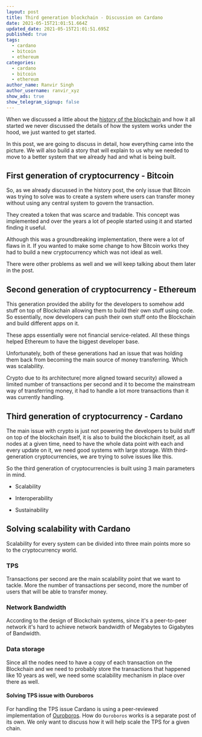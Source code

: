 ```yaml
---
layout: post
title: Third generation blockchain - Discussion on Cardano
date: 2021-05-15T21:01:51.664Z
updated_date: 2021-05-15T21:01:51.695Z
published: true
tags:
  - cardano
  - bitcoin
  - ethereum
categories:
  - cardano
  - bitcoin
  - ethereum
author_name: Ranvir Singh
author_username: ranvir_xyz
show_ads: true
show_telegram_signup: false
---
```

When we discussed a little about the [history of the blockchain](https://blockchain-dev.xyz/brief-history-of-blockchain/) and how it all started we never discussed the details of how the system works under the hood, we just wanted to get started.

In this post, we are going to discuss in detail, how everything came into the picture. We will also build a story that will explain to us why we needed to move to a better system that we already had and what is being built.

## First generation of cryptocurrency - Bitcoin

So, as we already discussed in the history post, the only issue that Bitcoin was trying to solve was to create a system where users can transfer money without using any central system to govern the transaction.

They created a token that was scarce and tradable. This concept was implemented and over the years a lot of people started using it and started finding it useful.

Although this was a groundbreaking implementation, there were a lot of flaws in it. If you wanted to make some change to how Bitcoin works they had to build a new cryptocurrency which was not ideal as well.

There were other problems as well and we will keep talking about them later in the post.

## Second generation of cryptocurrency - Ethereum

This generation provided the ability for the developers to somehow add stuff on top of Blockchain allowing them to build their own stuff using code. So essentially, now developers can push their own stuff onto the Blockchain and build different apps on it.

These apps essentially were not financial service-related. All these things helped Ethereum to have the biggest developer base.

Unfortunately, both of these generations had an issue that was holding them back from becoming the main source of money transferring. Which was scalability.

Crypto due to its architecture( more aligned toward security) allowed a limited number of transactions per second and it to become the mainstream way of transferring money, it had to handle a lot more transactions than it was currently handling.

## Third generation of cryptocurrency - Cardano

The main issue with crypto is just not powering the developers to build stuff on top of the blockchain itself, it is also to build the blockchain itself, as all nodes at a given time, need to have the whole data point with each and every update on it, we need good systems with large storage. With third-generation cryptocurrencies, we are trying to solve issues like this.

So the third generation of cryptocurrencies is built using 3 main parameters in mind.

* Scalability

* Interoperability

* Sustainability

## Solving scalability with Cardano

Scalability for every system can be divided into three main points more so to the cryptocurrency world.

### TPS

Transactions per second are the main scalability point that we want to tackle. More the number of transactions per second, more the number of users that will be able to transfer money.

### Network Bandwidth

According to the design of Blockchain systems, since it's a peer-to-peer network it's hard to achieve network bandwidth of Megabytes to Gigabytes of Bandwidth.

### Data storage

Since all the nodes need to have a copy of each transaction on the Blockchain and we need to probably store the transactions that happened like 10 years as well, we need some scalability mechanism in place over there as well.

#### Solving TPS issue with Ouroboros

For handling the TPS issue Cardano is using a peer-reviewed implementation of [Ouroboros](https://cardano.org/ouroboros/). How do `Ouroboros` works is a separate post of its own. We only want to discuss how it will help scale the TPS for a given chain.

  